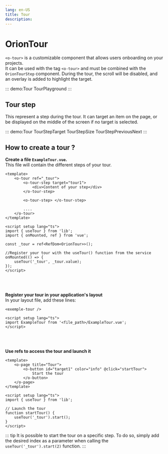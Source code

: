 ```yaml
---
lang: en-US
title: Tour
description:
---
```


# OrionTour

`<o-tour>` is a customizable component that allows users onboarding on your projects.\
It can be used with the tag `<o-tour>` and must be combined with the `OrionTourStep` component.
During the tour, the scroll will be disabled, and an overlay is added to highlight the target.

::: demo:Tour
TourPlayground
:::

<attribute-table package="Tour"/>

## Tour step

This represent a step during the tour. It can target an item on the page, or be displayed on the middle of the screen if no target is selected.

::: demo:Tour
TourStepTarget
TourStepSize
TourStepPreviousNext
:::

<attribute-table package="TourStep"/>

## How to create a tour ?

**Create a file `ExampleTour.vue`.** \
This file will contain the different steps of your tour.

```vue
<template>
	<o-tour ref="_tour">
		<o-tour-step target="tour1">
			<div>Content of your step</div>
		</o-tour-step>

		<o-tour-step> </o-tour-step>

		....
	</o-tour>
</template>

<script setup lang="ts">
import { useTour } from 'lib';
import { onMounted, ref } from 'vue';

const _tour = ref<RefDom<OrionTour>>();

//Register your tour with the useTour() function from the service
onMounted(() => {
	useTour('_tour', _tour.value);
});
</script>
```

<br/>
<br/>

**Register your tour in your application's layout**\
In your layout file, add these lines:

```vue
<exemple-tour />

<script setup lang="ts">
import ExampleTour from '<file_path>/ExampleTour.vue';
</script>
```

<br>
<br>

**Use refs to access the tour and launch it**

```vue
<template>
	<o-page title="Tour">
		<o-button id="target1" color="info" @click="startTour">
			Start the tour
		</o-button>
	</o-page>
</template>

<script setup lang="ts">
import { useTour } from 'lib';

// Launch the tour
function startTour() {
	useTour('_tour').start();
}
</script>
```

::: tip
It is possible to start the tour on a specific step. To do so, simply add the desired index as a parameter when calling the `useTour('_tour').start(2)` function.
:::
